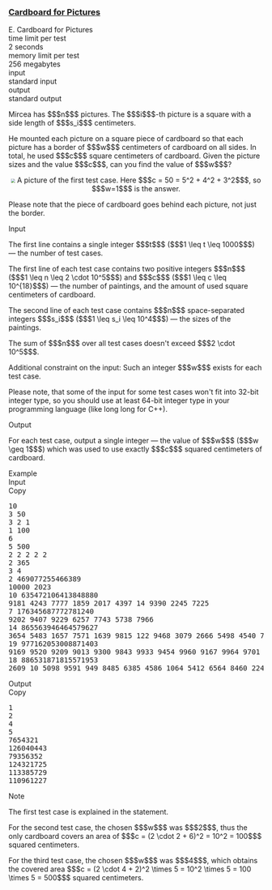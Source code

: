 <h3><a href="https://codeforces.com/contest/1850/problem/E" target="_blank" rel="noopener noreferrer">Cardboard for Pictures</a></h3>

<div class="header"><div class="title">E. Cardboard for Pictures</div><div class="time-limit"><div class="property-title">time limit per test</div>2 seconds</div><div class="memory-limit"><div class="property-title">memory limit per test</div>256 megabytes</div><div class="input-file input-standard"><div class="property-title">input</div>standard input</div><div class="output-file output-standard"><div class="property-title">output</div>standard output</div></div><div><p>Mircea has $$$n$$$ pictures. The $$$i$$$-th picture is a square with a side length of $$$s_i$$$ centimeters. </p><p>He mounted each picture on a square piece of cardboard so that each picture has a border of $$$w$$$ centimeters of cardboard on all sides. In total, he used $$$c$$$ square centimeters of cardboard. Given the picture sizes and the value $$$c$$$, can you find the value of $$$w$$$?</p><center> <img class="tex-graphics" src="https://espresso.codeforces.com/ca3af639b1185e8c68ad3a1db4b4270c7a63bc44.png" style="zoom: 50.0%;max-width: 100.0%;max-height: 100.0%;"> <span class="tex-font-size-small">A picture of the first test case. Here $$$c = 50 = 5^2 + 4^2 + 3^2$$$, so $$$w=1$$$ is the answer.</span> </center><p>Please note that the piece of cardboard goes behind each picture, not just the border.</p></div><div class="input-specification"><div class="section-title">Input</div><p>The first line contains a single integer $$$t$$$ ($$$1 \leq t \leq 1000$$$) — the number of test cases.</p><p>The first line of each test case contains two positive integers $$$n$$$ ($$$1 \leq n \leq 2 \cdot 10^5$$$) and $$$c$$$ ($$$1 \leq c \leq 10^{18}$$$) — the number of paintings, and the amount of used square centimeters of cardboard.</p><p>The second line of each test case contains $$$n$$$ space-separated integers $$$s_i$$$ ($$$1 \leq s_i \leq 10^4$$$) — the sizes of the paintings.</p><p>The sum of $$$n$$$ over all test cases doesn't exceed $$$2 \cdot 10^5$$$.</p><p><span class="tex-font-style-bf">Additional constraint on the input:</span> Such an integer $$$w$$$ exists for each test case.</p><p>Please note, that some of the input for some test cases won't fit into 32-bit integer type, so you should use at least 64-bit integer type in your programming language (like <span class="tex-font-style-tt">long long</span> for C++).</p></div><div class="output-specification"><div class="section-title">Output</div><p>For each test case, output a single integer — the value of $$$w$$$ ($$$w \geq 1$$$) which was used to use exactly $$$c$$$ squared centimeters of cardboard.</p></div><div class="sample-tests"><div class="section-title">Example</div><div class="sample-test"><div class="input"><div class="title">Input<div title="Copy" data-clipboard-target="#id008025016417920401" id="id004109651687969529" class="input-output-copier">Copy</div></div><pre id="id008025016417920401">10
3 50
3 2 1
1 100
6
5 500
2 2 2 2 2
2 365
3 4
2 469077255466389
10000 2023
10 635472106413848880
9181 4243 7777 1859 2017 4397 14 9390 2245 7225
7 176345687772781240
9202 9407 9229 6257 7743 5738 7966
14 865563946464579627
3654 5483 1657 7571 1639 9815 122 9468 3079 2666 5498 4540 7861 5384
19 977162053008871403
9169 9520 9209 9013 9300 9843 9933 9454 9960 9167 9964 9701 9251 9404 9462 9277 9661 9164 9161
18 886531871815571953
2609 10 5098 9591 949 8485 6385 4586 1064 5412 6564 8460 2245 6552 5089 8353 3803 3764
</pre></div><div class="output"><div class="title">Output<div title="Copy" data-clipboard-target="#id0003189476413478609" id="id00510409341989298" class="input-output-copier">Copy</div></div><pre id="id0003189476413478609">1
2
4
5
7654321
126040443
79356352
124321725
113385729
110961227
</pre></div></div></div><div class="note"><div class="section-title">Note</div><p>The first test case is explained in the statement.</p><p>For the second test case, the chosen $$$w$$$ was $$$2$$$, thus the only cardboard covers an area of $$$c = (2 \cdot 2 + 6)^2 = 10^2 = 100$$$ squared centimeters.</p><p>For the third test case, the chosen $$$w$$$ was $$$4$$$, which obtains the covered area $$$c = (2 \cdot 4 + 2)^2 \times 5 = 10^2 \times 5 = 100 \times 5 = 500$$$ squared centimeters.</p></div>